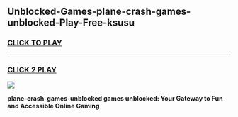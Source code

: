 
## Unblocked-Games-plane-crash-games-unblocked-Play-Free-ksusu
<h3>
<a href="https://premium76.site?title=plane-crash-games-unblocked&ref=10A">CLICK TO PLAY</a></h3>
<hr>

<h3>
<a href="https://premium76.site?title=plane-crash-games-unblocked&ref=10A">CLICK 2 PLAY</a>
  
</h3>

<a href="https://premium76.site?title=plane-crash-games-unblocked&ref=10A"><img src="https://clearcache.store/games.png"></a>


**plane-crash-games-unblocked games unblocked: Your Gateway to Fun and Accessible Online Gaming**
